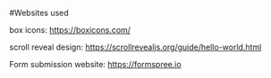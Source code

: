 #Websites used

box icons: https://boxicons.com/

scroll reveal design: https://scrollrevealjs.org/guide/hello-world.html

Form submission website: https://formspree.io
